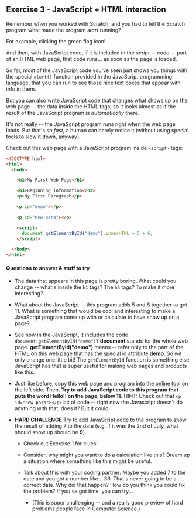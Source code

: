 
## **Exercise 3 - JavaScript + HTML interaction**

Remember when you worked with Scratch, and you had to tell the Scratch program what made the program *start* running?

For example, clicking the green flag icon!

And then, with JavaScript code, if it is included in the *script* -- code -- part of an HTML web page, that code runs... as soon as the page is loaded.

So far, most of the JavaScript code you've seen just shows you things with the special `alert()` function provided in the JavaScript programming language, that you can run to see those nice text boxes that appear with info in them.

But you can also write JavaScript code that changes what shows up on the web page -- the data inside the HTML tags, so it looks almost as if the result of the JavaScript program is *automatically* there.

It's not really -- the JavaScript program runs right when the web page loads. But that's *so fast*, a human can barely notice it (without using special tools to slow it down, anyway).

Check out this web page with a JavaScript program inside `<script>` tags:

```html
<!DOCTYPE html>
<html>
  <body>

    <h1>My First Web Page</h1>

    <h3>Beginning information</h3>
    <p>My First Paragraph</p>

    <p id="demo"></p>

    <p id="new-para"></p>

    <script>
      document.getElementById("demo").innerHTML = 5 + 6;
    </script>

  </body>
</html>
```

#### Questions to answer & stuff to try

* The data that appears in this page is pretty boring. What could you change -- what's inside the `h1` tags? The `h3` tags? To make it more interesting?

* What about the JavaScript -- this program adds 5 and 6 together to get 11. What is something that would be cool and interesting to make a JavaScript program come up with or calculate to have show up on a page?

* See how in the JavaScript, it includes the code `document.getElementById("demo")`? **document** stands for the whole web page. **getElementById("demo")** means -- refer only to the part of the HTML on this web page that has the special id attribute **demo**. So we only change one little bit! The `getElementById` function is something else JavaScript has that is super useful for making web pages and products like this.

* Just like before, copy this web page and program into the [online tool](https://www.tutorialrepublic.com/codelab.php?topic=html&file=simple-document) on the left side. Then, **Try to add JavaScript code to this program that puts the word Hello!! on the page, below 11.** HINT: Check out that `<p id="new-para"></p>` bit of code -- right now the Javascript doesn't do anything with that, does it? But it could...

* **HARD CHALLENGE** Try to add JavaScript code to the program to show the result of adding 7 to the date (e.g. if it was the 2nd of July, what should show up should be **9**).

  * Check out Exercise 1 for clues!

  * Consider: why might you want to do a calculation like this? Dream up a situation where something like this might be useful.

  * Talk about this with your coding partner: Maybe you added 7 to the date and you got a number like... 36. That's never going to be a correct date. Why did that happen? How do you think you could fix the problem? If you've got time, you can try... 

    * (This is *super* challenging -- and a really good preview of hard problems people face in Computer Science.)
